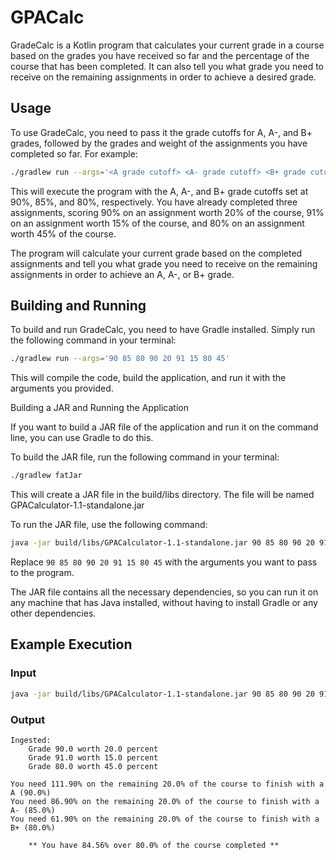 # GPACalc

GradeCalc is a Kotlin program that calculates your current grade in a course based on the grades you have received so
far and the percentage of the course that has been completed. It can also tell you what grade you need to receive 
on the remaining assignments in order to achieve a desired grade.

## Usage  
To use GradeCalc, you need to pass it the grade cutoffs for A, A-, and B+ grades, followed by the grades and weight
of the assignments you have completed so far. For example:

```bash
./gradlew run --args='<A grade cutoff> <A- grade cutoff> <B+ grade cutoff> <grade1> <percentage1> <grade2> <percentage2> ... <gradeN> <percentageN>'
```

This will execute the program with the A, A-, and B+ grade cutoffs set at 90%, 85%, and 80%, respectively. You have 
already completed three assignments, scoring 90% on an assignment worth 20% of the course, 91% on an assignment worth 
15% of the course, and 80% on an assignment worth 45% of the course.  

The program will calculate your current grade based on the completed assignments and tell you what grade you need to 
receive on the remaining assignments in order to achieve an A, A-, or B+ grade.

## Building and Running

To build and run GradeCalc, you need to have Gradle installed. Simply run the following command in your terminal:

```bash
./gradlew run --args='90 85 80 90 20 91 15 80 45'
```

This will compile the code, build the application, and run it with the arguments you provided.


Building a JAR and Running the Application

If you want to build a JAR file of the application and run it on the command line, you can use Gradle to do this.

To build the JAR file, run the following command in your terminal:

```bash
./gradlew fatJar
```

This will create a JAR file in the build/libs directory. The file will be named GPACalculator-1.1-standalone.jar

To run the JAR file, use the following command:

```bash
java -jar build/libs/GPACalculator-1.1-standalone.jar 90 85 80 90 20 91 15 80 45
```

Replace `90 85 80 90 20 91 15 80 45` with the arguments you want to pass to the program.

The JAR file contains all the necessary dependencies, so you can run it on any machine that has Java installed, without having to install Gradle or any other dependencies.

## Example Execution
### Input  

```bash
java -jar build/libs/GPACalculator-1.1-standalone.jar 90 85 80 90 20 91 15 80 45
```

### Output 
``` 
Ingested:
	Grade 90.0 worth 20.0 percent
	Grade 91.0 worth 15.0 percent
	Grade 80.0 worth 45.0 percent

You need 111.90% on the remaining 20.0% of the course to finish with a A (90.0%)
You need 86.90% on the remaining 20.0% of the course to finish with a A- (85.0%)
You need 61.90% on the remaining 20.0% of the course to finish with a B+ (80.0%)

	** You have 84.56% over 80.0% of the course completed **
```
